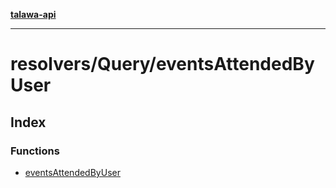 [**talawa-api**](../../../README.md)

***

# resolvers/Query/eventsAttendedByUser

## Index

### Functions

- [eventsAttendedByUser](functions/eventsAttendedByUser.md)
